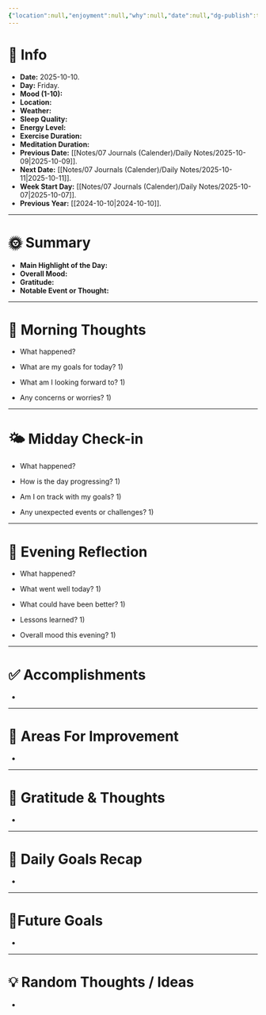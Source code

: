 ```yaml
---
{"location":null,"enjoyment":null,"why":null,"date":null,"dg-publish":true,"dg-home":null,"tags":["#dailyreviews"],"aliases":null,"meditation":null,"exercise":null,"sleep_quality":null,"mood":null,"energy_level":null,"weather":null,"permalink":"/notes/07-journals-calender/daily-notes/2025-09-25/","dgPassFrontmatter":true,"updated":"2025-10-10T08:21:19.469+05:30"}
---
```


# 📅 Info

- **Date:** 2025-10-10.
- **Day:** Friday.
- **Mood (1-10):** 
- **Location:** 
- **Weather:** 
- **Sleep Quality:** 
- **Energy Level:** 
- **Exercise Duration:** 
- **Meditation Duration:** 
- **Previous Date:** [[Notes/07 Journals (Calender)/Daily Notes/2025-10-09\|2025-10-09]].
- **Next Date:** [[Notes/07 Journals (Calender)/Daily Notes/2025-10-11\|2025-10-11]].
- **Week Start Day:** [[Notes/07 Journals (Calender)/Daily Notes/2025-10-07\|2025-10-07]].
- **Previous Year:** [[2024-10-10\|2024-10-10]].

---

# 🌞 Summary

- **Main Highlight of the Day:** 
- **Overall Mood:** 
- **Gratitude:** 
- **Notable Event or Thought:** 

---

# 🧠 Morning Thoughts

- What happened? 
	

- What are my goals for today?
	1) 

- What am I looking forward to?
	1) 

- Any concerns or worries?
	1) 

---

# 🌤️ Midday Check-in

- What happened? 
	

- How is the day progressing?
	1) 

- Am I on track with my goals?
	1) 

- Any unexpected events or challenges?
	1) 

---

# 🌙 Evening Reflection

- What happened? 
	

- What went well today?
	1) 

- What could have been better?
	1) 

- Lessons learned?
	1) 

- Overall mood this evening?
	1) 

---

# ✅ Accomplishments

 - 

---

# 🔄 Areas For Improvement

 - 

---

# 🙏 Gratitude & Thoughts

 - 

---

# 🎯 Daily Goals Recap

 - 

---

# 🌌Future Goals

- 

---

# 💡 Random Thoughts / Ideas

- 